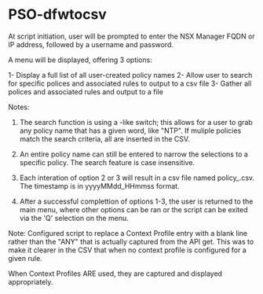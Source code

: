 # PSO-dfwtocsv


At script initiation, user will be prompted to enter the NSX Manager FQDN or IP address, followed by a username and password. 

A menu will be displayed, offering 3 options:

1- Display a full list of all user-created policy names
2- Allow user to search for specific polices and associated rules to output to a csv file
3- Gather all polices and associated rules and output to a file

Notes:

1) The search function is using a -like switch; this allows for a user to grab any policy name that has a given word, like "NTP". If muliple policies match the search criteria, all are inserted in the CSV.

2) An entire policy name can still be entered to narrow the selections to a specific policy. The search feature is case insensitive.

3) Each interation of option 2 or 3 will result in a csv file named policy_<timestamp>.csv. The timestamp is in yyyyMMdd_HHmmss format. 

4) After a successful complettion of options 1-3, the user is returned to the main menu, where other options can be ran or the script can be exited via the 'Q' selection on the menu. 

Note: Configured script to replace a Context Profile entry with a blank line rather than the "ANY" that is actually captured from the API get. This was to make it clearer in the CSV that when no context profile is configured for a given rule. 

When Context Profiles ARE used, they are captured and displayed appropriately. 